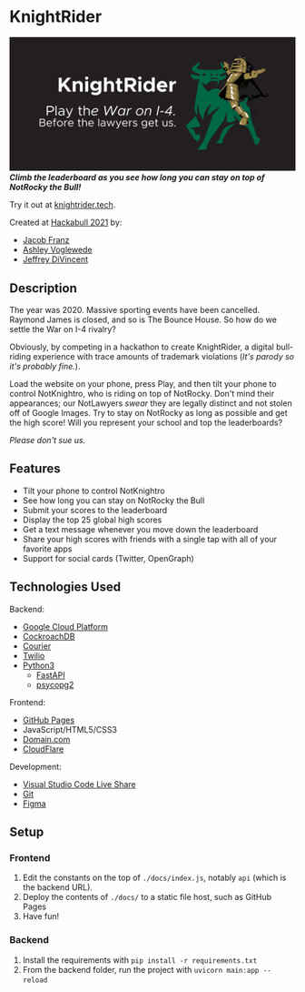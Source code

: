 # KnightRider
![KnightRider: Play the War on I-4 . Before the lawyers get us.](https://raw.githubusercontent.com/avwede/KnightRider/main/docs/img/ico/card.png)
***Climb the leaderboard as you see how long you can stay on top of NotRocky the Bull!***

Try it out at [knightrider.tech](https://knightrider.tech).

Created at [Hackabull 2021](https://hackabull.io/) by:
- [Jacob Franz](https://github.com/Zingsla)
- [Ashley Voglewede](https://github.com/avwede)
- [Jeffrey DiVincent](https://github.com/jeffreydivi)

## Description
The year was 2020. Massive sporting events have been cancelled. Raymond James is closed, and so is The Bounce House. So how do we settle the War on I-4 rivalry?

Obviously, by competing in a hackathon to create KnightRider, a digital bull-riding experience with trace amounts of trademark violations (*It's parody so it's probably fine.*).

Load the website on your phone, press Play, and then tilt your phone to control NotKnightro, who is riding on top of NotRocky. Don't mind their appearances; our NotLawyers *swear* they are legally distinct and not stolen off of Google Images. Try to stay on NotRocky as long as possible and get the high score! Will you represent your school and top the leaderboards?

*Please don't sue us.*

## Features
- Tilt your phone to control NotKnightro
- See how long you can stay on NotRocky the Bull
- Submit your scores to the leaderboard
- Display the top 25 global high scores
- Get a text message whenever you move down the leaderboard
- Share your high scores with friends with a single tap with all of your favorite apps
- Support for social cards (Twitter, OpenGraph)


## Technologies Used
Backend:
- [Google Cloud Platform](https://cloud.google.com/)
- [CockroachDB](https://www.cockroachlabs.com/)
- [Courier](https://courier.com)
- [Twilio](https://www.twilio.com)
- [Python3](https://www.python.org/)
  - [FastAPI](https://fastapi.tiangolo.com/)
  - [psycopg2](https://pypi.org/project/psycopg2/)

Frontend:
- [GitHub Pages](https://pages.github.com)
- JavaScript/HTML5/CSS3
- [Domain.com](https://www.domain.com/)
- [CloudFlare](https://cloudflare.com)

Development:
- [Visual Studio Code Live Share](https://marketplace.visualstudio.com/items?itemName=MS-vsliveshare.vsliveshare)
- [Git](https://git-scm.com/)
- [Figma](https://figma.com/)

## Setup

### Frontend
1. Edit the constants on the top of `./docs/index.js`, notably `api` (which is the backend URL).
2. Deploy the contents of `./docs/` to a static file host, such as GitHub Pages
3. Have fun!

### Backend
1. Install the requirements with `pip install -r requirements.txt`
2. From the backend folder, run the project with `uvicorn main:app --reload`

